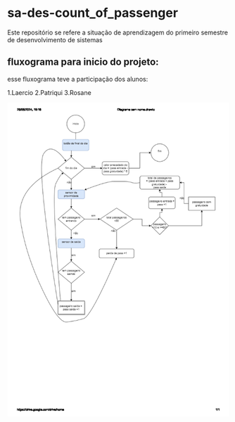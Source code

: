 # sa-des-count_of_passenger
Este repositório se refere a situação de aprendizagem do primeiro semestre de desenvolvimento de sistemas

## fluxograma para inicio do projeto:
esse fluxograma teve a participação dos alunos:

1.Laercio
2.Patriqui
3.Rosane

![imagem](Diagrama_fluxograma.png)

